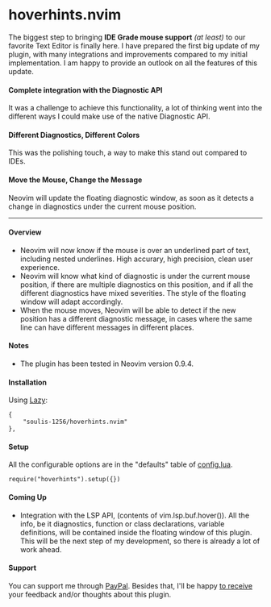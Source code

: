 # hoverhints.nvim
The biggest step to bringing **IDE Grade mouse support** *(at least)* to our favorite Text Editor is finally here. I have prepared the first big update of my plugin, with many integrations and improvements compared to my initial implementation. I am happy to provide an outlook on all the features of this update.

#### Complete integration with the Diagnostic API
It was a challenge to achieve this functionality, a lot of thinking went into the different ways I could make use of the native Diagnostic API.


#### Different Diagnostics, Different Colors
This was the polishing touch, a way to make this stand out compared to IDEs.


#### Move the Mouse, Change the Message
Neovim will update the floating diagnostic window, as soon as it detects a change in diagnostics under the current mouse position.

---
#### Overview
- Neovim will now know if the mouse is over an underlined part of text, including nested underlines. High accurary, high precision, clean user experience.
- Neovim will know what kind of diagnostic is under the current mouse position, if there are multiple diagnostics on this position, and if all the different diagnostics have mixed severities. The style of the floating window will adapt accordingly.
- When the mouse moves, Neovim will be able to detect if the new position has a different diagnostic message, in cases where the same line can have different messages in different places.

#### Notes
- The plugin has been tested in Neovim version 0.9.4.

#### Installation
Using [Lazy](https://github.com/folke/lazy.nvim):
```
{
    "soulis-1256/hoverhints.nvim"
},
```

#### Setup
All the configurable options are in the "defaults" table of [config.lua](./lua/hoverhints/config.lua).
```
require("hoverhints").setup({})
```

#### Coming Up
- Integration with the LSP API, (contents of vim.lsp.buf.hover()). All the info, be it diagnostics, function or class declarations, variable definitions, will be contained inside the floating window of this plugin. This will be the next step of my development, so there is already a lot of work ahead.

#### Support
You can support me through [PayPal](https://www.paypal.com/paypalme/soulis1256). Besides that, I'll be happy [to receive](https://discord.com/users/319490489411829761) your feedback and/or thoughts about this plugin.
